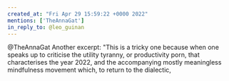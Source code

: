 ```yaml
---
created_at: "Fri Apr 29 15:59:22 +0000 2022"
mentions: ['TheAnnaGat']
in_reply_to: @leo_guinan
---
```


@TheAnnaGat Another excerpt: "This is a tricky one because when one speaks up to criticise the utility tyranny, or productivity porn, that characterises the year 2022, and the accompanying mostly meaningless mindfulness movement which, to return to the dialectic,